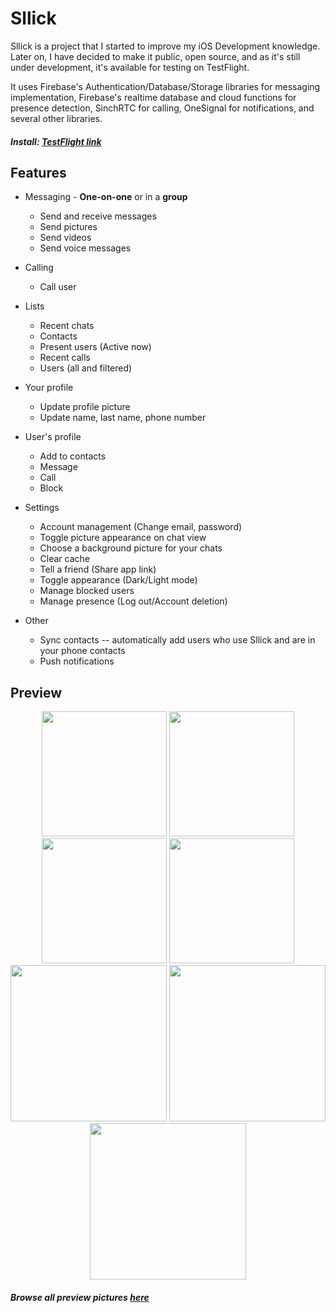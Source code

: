 
# Sllick

Sllick is a project that I started to improve my iOS Development knowledge. Later on, I have decided to make it public, open source, and as it's still under development, it's available for testing on TestFlight.

It uses Firebase's Authentication/Database/Storage libraries for messaging implementation, Firebase's realtime database and cloud functions for presence detection, SinchRTC for calling, OneSignal for notifications, and several other libraries.

##### Install: [TestFlight link](https://testflight.apple.com/join/hcylw8w4)

##  Features

- Messaging - **One-on-one** or in a **group**
  - Send and receive messages 
  - Send pictures
  - Send videos
  - Send voice messages
- Calling
    - Call user
- Lists
    - Recent chats
    - Contacts
    - Present users (Active now)
    - Recent calls
    - Users (all and filtered)

- Your profile
    - Update profile picture
    - Update name, last name, phone number
- User's profile
    - Add to contacts
    - Message
    - Call
    - Block
- Settings
    - Account management (Change email, password)
    - Toggle picture appearance on chat view
    - Choose a background picture for your chats
    - Clear cache
    - Tell a friend (Share app link)
    - Toggle appearance (Dark/Light mode)
    - Manage blocked users
    - Manage presence (Log out/Account deletion)
- Other
    - Sync contacts -- automatically add users who use Sllick and are in your phone contacts
    - Push notifications

## Preview

<p align="center" markdown="1">
<img src="https://i.imgur.com/P1JcClK.png" width="200" />
<img src="https://i.imgur.com/OQ8TQhR.png" width="200" />
<img src="https://i.imgur.com/OqUwRIn.png" width="200" />
<img src="https://i.imgur.com/5pQGhIq.png" width="200" />
<img src="https://i.imgur.com/jKsKDas.png" width="250" />
<img src="https://i.imgur.com/gKdtPIw.png" width="250" /> 
<img src="https://i.imgur.com/LTTJsVv.jpg" width="250" /> 
</p>

##### *Browse all preview pictures [here](https://imgur.com/a/8oQpSnp)*
